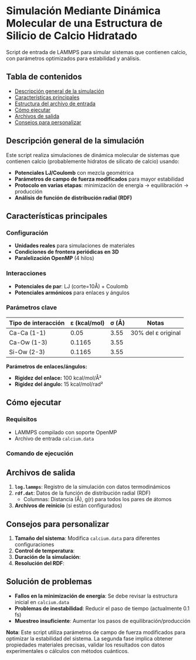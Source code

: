 # Simulación Mediante Dinámica Molecular de una Estructura de Silicio de Calcio Hidratado

Script de entrada de LAMMPS para simular sistemas que contienen calcio, con parámetros optimizados para estabilidad y análisis.

## Tabla de contenidos
- [Descripción general de la simulación](#descripción-general-de-la-simulación)
- [Características principales](#características-principales)
- [Estructura del archivo de entrada](#estructura-del-archivo-de-entrada)
- [Cómo ejecutar](#cómo-ejecutar)
- [Archivos de salida](#archivos-de-salida)
- [Consejos para personalizar](#consejos-para-personalizar)

## Descripción general de la simulación

Este script realiza simulaciones de dinámica molecular de sistemas que contienen calcio (probablemente hidratos de silicato de calcio) usando:
- **Potenciales LJ/Coulomb** con mezcla geométrica
- **Parámetros de campo de fuerza modificados** para mayor estabilidad
- **Protocolo en varias etapas**: minimización de energía → equilibración → producción
- **Análisis de función de distribución radial (RDF)**

## Características principales

### Configuración

- **Unidades reales** para simulaciones de materiales
- **Condiciones de frontera periódicas en 3D**
- **Paralelización OpenMP** (4 hilos)

### Interacciones

- **Potenciales de par**: LJ (corte=10Å) + Coulomb
- **Potenciales armónicos** para enlaces y ángulos

### Parámetros clave

| Tipo de interacción | ε (kcal/mol) | σ (Å) | Notas                |
|---------------------|--------------|-------|----------------------|
| Ca-Ca (1-1)         | 0.05         | 3.55  | 30% del ε original   |
| Ca-Ow (1-3)         | 0.1165       | 3.55  |                      |
| Si-Ow (2-3)         | 0.1165       | 3.55  |                      |

**Parámetros de enlaces/ángulos:**
- **Rigidez del enlace:** 100 kcal/mol/Å²
- **Rigidez del ángulo:** 15 kcal/mol/rad²

## Cómo ejecutar

### Requisitos
- LAMMPS compilado con soporte OpenMP
- Archivo de entrada `calcium.data`

### Comando de ejecución


## Archivos de salida

1. **`log.lammps`**: Registro de la simulación con datos termodinámicos
2. **`rdf.dat`**: Datos de la función de distribución radial (RDF)
   - Columnas: Distancia (Å), g(r) para todos los pares de átomos
3. **Archivos de reinicio** (si están configurados)

## Consejos para personalizar

1. **Tamaño del sistema**: Modifica `calcium.data` para diferentes configuraciones
2. **Control de temperatura**:
3. **Duración de la simulación**:
4. **Resolución del RDF**:

## Solución de problemas

- **Fallos en la minimización de energía**: Se debe revisar la estructura inicial en `calcium.data`
- **Problemas de inestabilidad**: Reducir el paso de tiempo (actualmente 0.1 fs)
- **Muestreo insuficiente**: Aumentar los pasos de equilibración/producción

**Nota**: Este script utiliza parámetros de campo de fuerza modificados para optimizar la estabilidad del sistema. La segunda fase implica obtener propiedades materiales precisas, validar los resultados con datos experimentales o cálculos con métodos cuánticos.



